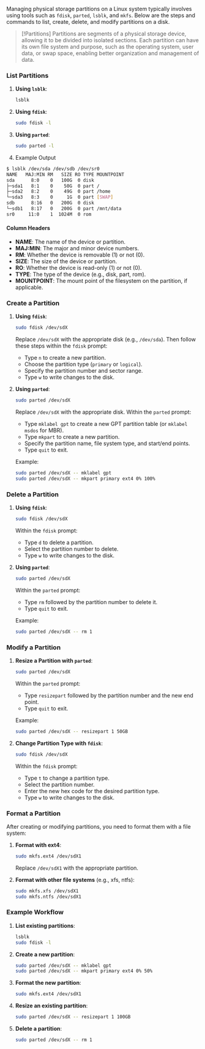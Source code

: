 Managing physical storage partitions on a Linux system typically involves using tools such as `fdisk`, `parted`, `lsblk`, and `mkfs`. Below are the steps and commands to list, create, delete, and modify partitions on a disk.

>[!Partitions]
>Partitions are segments of a physical storage device, allowing it to be divided into isolated sections. Each partition can have its own file system and purpose, such as the operating system, user data, or swap space, enabling better organization and management of data.

### List Partitions

1. **Using `lsblk`**:
   ```bash
   lsblk
   ```

2. **Using `fdisk`**:
   ```bash
   sudo fdisk -l
   ```

3. **Using `parted`**:
   ```bash
   sudo parted -l
   ```

4. Example Output

```bash
$ lsblk /dev/sda /dev/sdb /dev/sr0
NAME   MAJ:MIN RM   SIZE RO TYPE MOUNTPOINT
sda      8:0    0   100G  0 disk 
├─sda1   8:1    0    50G  0 part /
├─sda2   8:2    0    49G  0 part /home
└─sda3   8:3    0     1G  0 part [SWAP]
sdb      8:16   0   200G  0 disk 
└─sdb1   8:17   0   200G  0 part /mnt/data
sr0     11:0    1  1024M  0 rom  

```

#### Column Headers

- **NAME**: The name of the device or partition.
- **MAJ:MIN**: The major and minor device numbers.
- **RM**: Whether the device is removable (1) or not (0).
- **SIZE**: The size of the device or partition.
- **RO**: Whether the device is read-only (1) or not (0).
- **TYPE**: The type of the device (e.g., disk, part, rom).
- **MOUNTPOINT**: The mount point of the filesystem on the partition, if applicable.

### Create a Partition

1. **Using `fdisk`**:

   ```bash
   sudo fdisk /dev/sdX
   ```

   Replace `/dev/sdX` with the appropriate disk (e.g., `/dev/sda`). Then follow these steps within the `fdisk` prompt:
   - Type `n` to create a new partition.
   - Choose the partition type (`primary` or `logical`).
   - Specify the partition number and sector range.
   - Type `w` to write changes to the disk.

2. **Using `parted`**:

   ```bash
   sudo parted /dev/sdX
   ```

   Replace `/dev/sdX` with the appropriate disk. Within the `parted` prompt:
   - Type `mklabel gpt` to create a new GPT partition table (or `mklabel msdos` for MBR).
   - Type `mkpart` to create a new partition.
   - Specify the partition name, file system type, and start/end points.
   - Type `quit` to exit.

   Example:

   ```bash
   sudo parted /dev/sdX -- mklabel gpt
   sudo parted /dev/sdX -- mkpart primary ext4 0% 100%
   ```

### Delete a Partition

1. **Using `fdisk`**:

   ```bash
   sudo fdisk /dev/sdX
   ```

   Within the `fdisk` prompt:
   - Type `d` to delete a partition.
   - Select the partition number to delete.
   - Type `w` to write changes to the disk.

2. **Using `parted`**:

   ```bash
   sudo parted /dev/sdX
   ```

   Within the `parted` prompt:
   - Type `rm` followed by the partition number to delete it.
   - Type `quit` to exit.

   Example:

   ```bash
   sudo parted /dev/sdX -- rm 1
   ```

### Modify a Partition

1. **Resize a Partition with `parted`**:

   ```bash
   sudo parted /dev/sdX
   ```

   Within the `parted` prompt:
   - Type `resizepart` followed by the partition number and the new end point.
   - Type `quit` to exit.

   Example:

   ```bash
   sudo parted /dev/sdX -- resizepart 1 50GB
   ```

2. **Change Partition Type with `fdisk`**:

   ```bash
   sudo fdisk /dev/sdX
   ```

   Within the `fdisk` prompt:
   - Type `t` to change a partition type.
   - Select the partition number.
   - Enter the new hex code for the desired partition type.
   - Type `w` to write changes to the disk.

### Format a Partition

After creating or modifying partitions, you need to format them with a file system:

1. **Format with ext4**:

   ```bash
   sudo mkfs.ext4 /dev/sdX1
   ```

   Replace `/dev/sdX1` with the appropriate partition.

2. **Format with other file systems** (e.g., xfs, ntfs):

   ```bash
   sudo mkfs.xfs /dev/sdX1
   sudo mkfs.ntfs /dev/sdX1
   ```

### Example Workflow

1. **List existing partitions**:
   ```bash
   lsblk
   sudo fdisk -l
   ```

2. **Create a new partition**:
   ```bash
   sudo parted /dev/sdX -- mklabel gpt
   sudo parted /dev/sdX -- mkpart primary ext4 0% 50%
   ```

3. **Format the new partition**:
   ```bash
   sudo mkfs.ext4 /dev/sdX1
   ```

4. **Resize an existing partition**:
   ```bash
   sudo parted /dev/sdX -- resizepart 1 100GB
   ```

5. **Delete a partition**:
   ```bash
   sudo parted /dev/sdX -- rm 1
   ```

